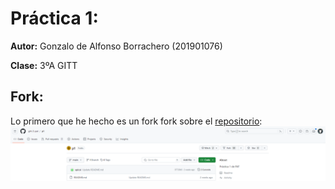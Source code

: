 # Práctica 1:

**Autor:** Gonzalo de Alfonso Borrachero (201901076)

**Clase:** 3ºA GITT

## Fork:
Lo primero que he hecho es un fork fork sobre el [repositorio](https://github.com/gitt-3-pat/p1):
![Fork](assets/fork.png)